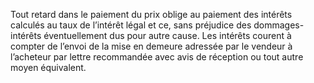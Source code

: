 Tout retard dans le paiement du prix oblige au paiement des intérêts calculés au
taux de l’intérêt légal et ce, sans préjudice des dommages-intérêts éventuellement dus pour
autre cause.
Les intérêts courent à compter de l’envoi de la mise en demeure adressée par le vendeur à
l’acheteur par lettre recommandée avec avis de réception ou tout autre moyen équivalent.